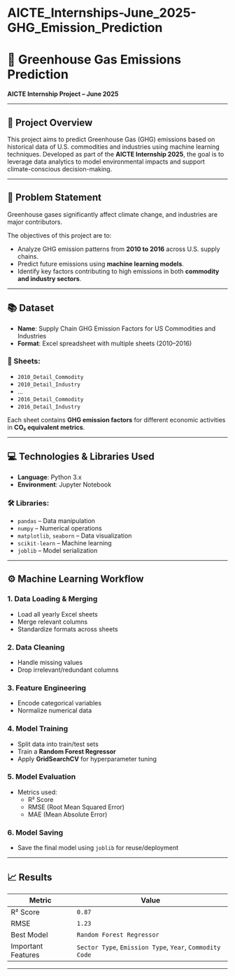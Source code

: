 # AICTE_Internships-June_2025-GHG_Emission_Prediction
# 🌿 Greenhouse Gas Emissions Prediction
**AICTE Internship Project – June 2025**

---

## 📌 Project Overview
This project aims to predict Greenhouse Gas (GHG) emissions based on historical data of U.S. commodities and industries using machine learning techniques. Developed as part of the **AICTE Internship 2025**, the goal is to leverage data analytics to model environmental impacts and support climate-conscious decision-making.

---

## 🎯 Problem Statement

Greenhouse gases significantly affect climate change, and industries are major contributors.

The objectives of this project are to:
- Analyze GHG emission patterns from **2010 to 2016** across U.S. supply chains.
- Predict future emissions using **machine learning models**.
- Identify key factors contributing to high emissions in both **commodity and industry sectors**.

---

## 📚 Dataset

- **Name**: Supply Chain GHG Emission Factors for US Commodities and Industries  
- **Format**: Excel spreadsheet with multiple sheets (2010–2016)

### 📄 Sheets:
- `2010_Detail_Commodity`
- `2010_Detail_Industry`
- ...
- `2016_Detail_Commodity`
- `2016_Detail_Industry`

Each sheet contains **GHG emission factors** for different economic activities in **CO₂ equivalent metrics**.

---

## 💻 Technologies & Libraries Used

- **Language**: Python 3.x  
- **Environment**: Jupyter Notebook  

### 🛠️ Libraries:
- `pandas` – Data manipulation
- `numpy` – Numerical operations
- `matplotlib`, `seaborn` – Data visualization
- `scikit-learn` – Machine learning
- `joblib` – Model serialization

---

## ⚙️ Machine Learning Workflow

### 1. **Data Loading & Merging**
- Load all yearly Excel sheets
- Merge relevant columns
- Standardize formats across sheets

### 2. **Data Cleaning**
- Handle missing values
- Drop irrelevant/redundant columns

### 3. **Feature Engineering**
- Encode categorical variables
- Normalize numerical data

### 4. **Model Training**
- Split data into train/test sets
- Train a **Random Forest Regressor**
- Apply **GridSearchCV** for hyperparameter tuning

### 5. **Model Evaluation**
- Metrics used:
  - R² Score
  - RMSE (Root Mean Squared Error)
  - MAE (Mean Absolute Error)

### 6. **Model Saving**
- Save the final model using `joblib` for reuse/deployment

---

## 📈 Results

| **Metric**     | **Value**              |
|----------------|------------------------|
| R² Score       | `0.87`                 |
| RMSE           | `1.23`                 |
| Best Model     | `Random Forest Regressor` |
| Important Features | `Sector Type`, `Emission Type`, `Year`, `Commodity Code` |

---
